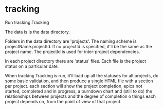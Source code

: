 tracking
========

Run tracking.Tracking

The data is is the data directory.

Folders in the data directory are 'projects'. The naming scheme is projectName.projectId.
If no projectId is specified, it'll be the same as the project name. The projectId is used for inter-project dependencies.

In each project directory there are 'status' files. Each file is the project status on a particular date.

When tracking.Tracking is run, it'll load up all the statuses for all projects, do some basic validation, and then produce a
single HTML file with a section per project. each section will show the project completion, epics not started, completed and
in progress, a burndown chart and (still to do) the relationships between projects and the degree of completion o things each project
depends on, from the point of view of that project.
